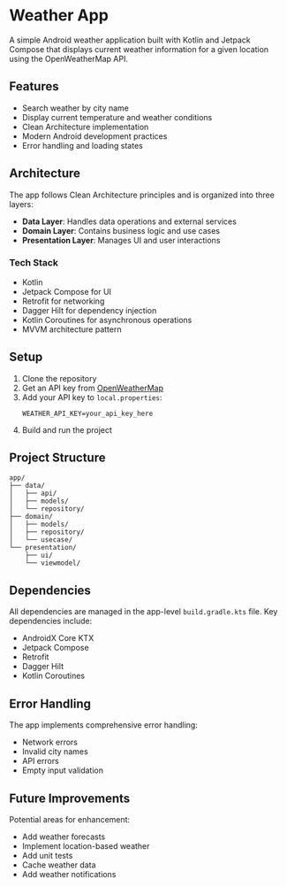 # Weather App

A simple Android weather application built with Kotlin and Jetpack Compose that displays current weather information for a given location using the OpenWeatherMap API.

## Features

- Search weather by city name
- Display current temperature and weather conditions
- Clean Architecture implementation
- Modern Android development practices
- Error handling and loading states

## Architecture

The app follows Clean Architecture principles and is organized into three layers:

- **Data Layer**: Handles data operations and external services
- **Domain Layer**: Contains business logic and use cases
- **Presentation Layer**: Manages UI and user interactions

### Tech Stack

- Kotlin
- Jetpack Compose for UI
- Retrofit for networking
- Dagger Hilt for dependency injection
- Kotlin Coroutines for asynchronous operations
- MVVM architecture pattern

## Setup

1. Clone the repository
2. Get an API key from [OpenWeatherMap](https://openweathermap.org/api)
3. Add your API key to `local.properties`:
   ```
   WEATHER_API_KEY=your_api_key_here
   ```
4. Build and run the project

## Project Structure

```
app/
├── data/
│   ├── api/
│   ├── models/
│   └── repository/
├── domain/
│   ├── models/
│   ├── repository/
│   └── usecase/
└── presentation/
    ├── ui/
    └── viewmodel/
```

## Dependencies

All dependencies are managed in the app-level `build.gradle.kts` file. Key dependencies include:

- AndroidX Core KTX
- Jetpack Compose
- Retrofit
- Dagger Hilt
- Kotlin Coroutines

## Error Handling

The app implements comprehensive error handling:
- Network errors
- Invalid city names
- API errors
- Empty input validation

## Future Improvements

Potential areas for enhancement:
- Add weather forecasts
- Implement location-based weather
- Add unit tests
- Cache weather data
- Add weather notifications
